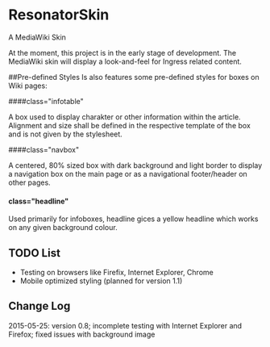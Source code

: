 # ResonatorSkin
A MediaWiki Skin

At the moment, this project is in the early stage of development. The MediaWiki skin will display a
look-and-feel for Ingress related content.

##Pre-defined Styles
Is also features some pre-defined styles for boxes on Wiki pages:

####class="infotable"

A box used to display charakter or other information within the article. Alignment and size shall be defined
in the respective template of the box and is not given by the stylesheet.

####class="navbox"

A centered, 80% sized box with dark background and light border to display a navigation box on the main
page or as a navigational footer/header on other pages.

#### class="headline"

Used primarily for infoboxes, headline gices a yellow headline which works on any given background colour.

## TODO List

* Testing on browsers like Firefix, Internet Explorer, Chrome</li>
* Mobile optimized styling (planned for version 1.1)</li>

## Change Log

2015-05-25: version 0.8; incomplete testing with Internet Explorer and Firefox; fixed issues with background image
